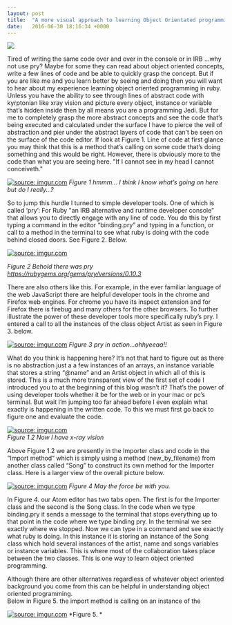 ```yaml
---
layout: post
title:  "A more visual approach to learning Object Orientated programming."
date:   2016-06-30 18:16:34 +0000
---
```


![](http://vignette1.wikia.nocookie.net/spongebob/images/f/f2/Spongebob_12_big_eyes.jpg/revision/latest?cb=20120113194744)

Tired of writing the same code over and over in the console or in IRB ...why not use pry? Maybe for some they can read about object oriented concepts, write a few lines of code and be able to quickly grasp the concept. But if you are like me and you learn better by seeing and doing then you will want to hear about my experience learning object oriented programming in ruby. Unless you have the ability to see through lines of abstract code with kyrptonian like xray vision and picture every object, instance or variable that’s hidden inside then by all means you are a programming Jedi. 
But for me to completely grasp the more abstract concepts and see the code that’s being executed and calculated under the surface I have to pierce the veil of abstraction and pier under the abstract layers of code that can’t be seen on the surface of the code editor. If look at Figure 1. Line of code at first glance you may think that this is a method that’s calling on some code that’s doing something and this would be right. However, there is obviously more to the code than what you are seeing here. "If I cannot see in my head I cannot conceiveth."

<a href="http://imgur.com/9IKZJ54"><img src="http://i.imgur.com/9IKZJ54.jpg" title="source: imgur.com" /></a>
*Figure 1 hmmm… I think I know what’s going on here but do I really…?*

So to jump this hurdle I turned to simple developer tools. One of which is called ‘pry’: For Ruby "an IRB alternative and runtime developer console” that allows you to directly engage with any line of code. You do this by first typing a command in the editor “binding.pry” and typing in a function, or call to a method in the terminal to see what ruby is doing with the code behind closed doors. See Figure 2. Below.

<a href="http://imgur.com/Ynx0Ub9"><img src="http://i.imgur.com/Ynx0Ub9.jpg" title="source: imgur.com" /></a>
 
*Figure 2 Behold there was pry*
*https://rubygems.org/gems/pry/versions/0.10.3*

There are also others like this. For example, in the ever familiar language of the web JavaScript there are helpful developer tools in the chrome and Firefox web engines. For chrome you have its inspect extension and for Firefox there is firebug and many others for the other browsers.
To further illustrate the power of these developer tools more specifically ruby’s pry. I entered a call to all the instances of the class object Artist as seen in Figure 3. below. 

<a href="http://imgur.com/v02M66a"><img src="http://i.imgur.com/v02M66a.jpg" title="source: imgur.com" /></a> 
*Figure 3 pry in action...ohhyeeaa!!* 

What do you think is happening here? It’s not that hard to figure out as there is no abstraction just a a few instances of an arrays, an instance variable that stores a string “@name” and an Artist object in which all of this is stored. This is a much more transparent view of the first set of code I introduced you to at the beginning of this blog wasn’t it? That’s the power of using developer tools whether it be for the web or in your mac or pc’s terminal. But wait I’m jumping too far ahead before I even explain what exactly is happening in the written code. To this we must first go back to figure one and evaluate the code. 
 
<a href="http://imgur.com/9IKZJ54"><img src="http://i.imgur.com/9IKZJ54.jpg" title="source: imgur.com" /></a>  
*Figure 1.2  Now I have x-ray vision*

Above Figure 1.2 we are presently in the Importer class and code in the “Import method” which is simply using a method (new_by_filename) from another class called “Song” to construct its own method for the Importer class. Here is a larger view of the overall picture below.

<a href="http://imgur.com/9IKZJ54"><img src="http://i.imgur.com/9IKZJ54.jpg" title="source: imgur.com" /></a>
*Figure 4 May the force be with you.*

In Figure 4. our Atom editor has two tabs open. The first is for the Importer class and the second is the Song class. In the code when we type binding.pry it sends a message to the terminal that stops everything up to that point in the code where we type binding pry.  In the terminal we see exactly where we stopped. Now we can type in a command and see exactly what ruby is doing. In this instance it is storing an instance of the Song class which hold several instances of the artist, name and songs variables or instance variables. 
This is where most of the collaboration takes place between the two classes.
This is one way to learn object oriented programming. 

Although there are other alternatives regardless of whatever object oriented background you come from this can be helpful in understanding object oriented programming.   
Below in Figure 5. the import method is calling on an instance of the  

<a href="http://imgur.com/9IKZJ54"><img src="http://i.imgur.com/9IKZJ54.jpg" title="source: imgur.com" /></a>
*Figure 5. *
